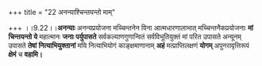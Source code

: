 +++
title = "22 अनन्याश्चिन्तयन्तो माम्"

+++
।।9.22।।**अनन्याः** अनन्यप्रयोजना मच्चिन्तनेन विना आत्मधारणालाभात्
मच्चिन्तनैकप्रयोजनाः **मां चिन्तयन्तो ये** महात्मानः **जनाः पर्युपासते**
सर्वकल्याणगुणान्वितं सर्वविभूतियुक्तं मां परित उपासते अन्यूनम् उपासते
**तेषां** **नित्याभियुक्तानां** मयि नित्याभियोगं काङ्क्षमाणानाम् **अहं**
मत्प्राप्तिलक्षणं **योगम्** अपुनरावृत्तिरूपं **क्षेमं** च **वहामि।**
